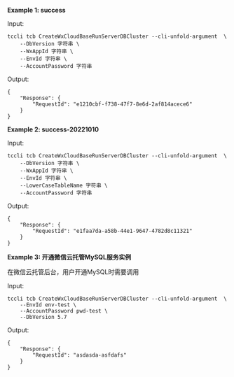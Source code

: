 **Example 1: success**



Input: 

```
tccli tcb CreateWxCloudBaseRunServerDBCluster --cli-unfold-argument  \
    --DbVersion 字符串 \
    --WxAppId 字符串 \
    --EnvId 字符串 \
    --AccountPassword 字符串
```

Output: 
```
{
    "Response": {
        "RequestId": "e1210cbf-f738-47f7-8e6d-2af814acece6"
    }
}
```

**Example 2: success-20221010**



Input: 

```
tccli tcb CreateWxCloudBaseRunServerDBCluster --cli-unfold-argument  \
    --DbVersion 字符串 \
    --WxAppId 字符串 \
    --EnvId 字符串 \
    --LowerCaseTableName 字符串 \
    --AccountPassword 字符串
```

Output: 
```
{
    "Response": {
        "RequestId": "e1faa7da-a58b-44e1-9647-4782d8c11321"
    }
}
```

**Example 3: 开通微信云托管MySQL服务实例**

在微信云托管后台，用户开通MySQL时需要调用

Input: 

```
tccli tcb CreateWxCloudBaseRunServerDBCluster --cli-unfold-argument  \
    --EnvId env-test \
    --AccountPassword pwd-test \
    --DbVersion 5.7
```

Output: 
```
{
    "Response": {
        "RequestId": "asdasda-asfdafs"
    }
}
```

